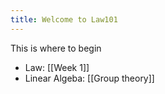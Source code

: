 ```yaml
---
title: Welcome to Law101
---
```

This is where to begin
- Law: [[Week 1]]
- Linear Algeba: [[Group theory]]